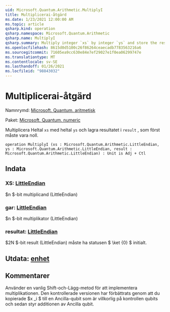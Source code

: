 ```yaml
---
uid: Microsoft.Quantum.Arithmetic.MultiplyI
title: Multiplicerai-åtgärd
ms.date: 1/23/2021 12:00:00 AM
ms.topic: article
qsharp.kind: operation
qsharp.namespace: Microsoft.Quantum.Arithmetic
qsharp.name: MultiplyI
qsharp.summary: Multiply integer `xs` by integer `ys` and store the result in `result`, which must be zero initially.
ms.openlocfilehash: 8615d0d5100c26f86264ceaecadb7783563216a6
ms.sourcegitcommit: 71605ea9cc630e84e7ef29027e1f0ea06299747e
ms.translationtype: MT
ms.contentlocale: sv-SE
ms.lasthandoff: 01/26/2021
ms.locfileid: "98843032"
---
```

# <a name="multiplyi-operation"></a>Multiplicerai-åtgärd

Namnrymd: [Microsoft. Quantum. aritmetisk](xref:Microsoft.Quantum.Arithmetic)

Paket: [Microsoft. Quantum. numeric](https://nuget.org/packages/Microsoft.Quantum.Numerics)


Multiplicera Heltal `xs` med heltal `ys` och lagra resultatet i `result` , som först måste vara noll.

```qsharp
operation MultiplyI (xs : Microsoft.Quantum.Arithmetic.LittleEndian, ys : Microsoft.Quantum.Arithmetic.LittleEndian, result : Microsoft.Quantum.Arithmetic.LittleEndian) : Unit is Adj + Ctl
```


## <a name="input"></a>Indata

### <a name="xs--littleendian"></a>XS: [LittleEndian](xref:Microsoft.Quantum.Arithmetic.LittleEndian)

$n $-bit multiplicand (LittleEndian)


### <a name="ys--littleendian"></a>gar: [LittleEndian](xref:Microsoft.Quantum.Arithmetic.LittleEndian)

$n $-bit multiplikator (LittleEndian)


### <a name="result--littleendian"></a>resultat: [LittleEndian](xref:Microsoft.Quantum.Arithmetic.LittleEndian)

$2N $-bit result (LittleEndian) måste ha statusen $ \ket {0} $ initialt.



## <a name="output--unit"></a>Utdata: [enhet](xref:microsoft.quantum.lang-ref.unit)



## <a name="remarks"></a>Kommentarer

Använder en vanlig Shift-och-Lägg-metod för att implementera multiplikationen.
Den kontrollerade versionen har förbättrats genom att du kopierade $x _i $ till en Ancilla-qubit som är villkorlig på kontrollen qubits och sedan styr additionen av Ancilla qubit.
